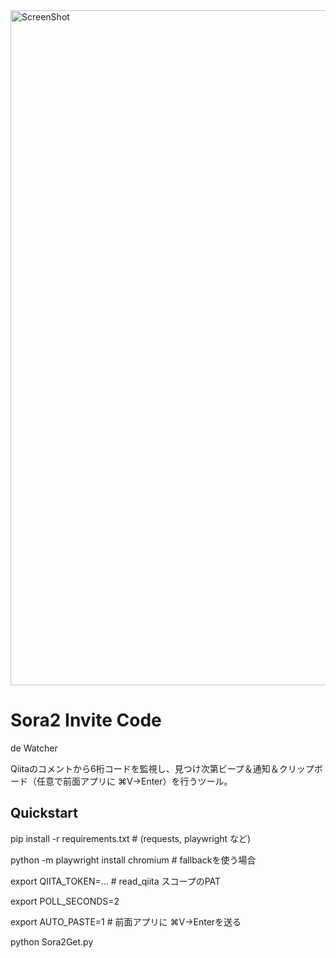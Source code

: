 <img width="1920" height="1080" alt="ScreenShot" src="https://github.com/user-attachments/assets/bc34a1db-962d-4bc9-9924-fc1675c4949c" />

# Sora2 Invite Code
de Watcher

Qiitaのコメントから6桁コードを監視し、見つけ次第ビープ＆通知＆クリップボード（任意で前面アプリに ⌘V→Enter）を行うツール。

## Quickstart
pip install -r requirements.txt  # (requests, playwright など)

python -m playwright install chromium  # fallbackを使う場合

export QIITA_TOKEN=...           # read_qiita スコープのPAT

export POLL_SECONDS=2

export AUTO_PASTE=1              # 前面アプリに ⌘V→Enterを送る

python Sora2Get.py

